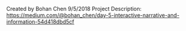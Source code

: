 Created by Bohan Chen
9/5/2018
Project Description: https://medium.com/@bohan_chen/day-5-interactive-narrative-and-information-54d418dbd5cf
